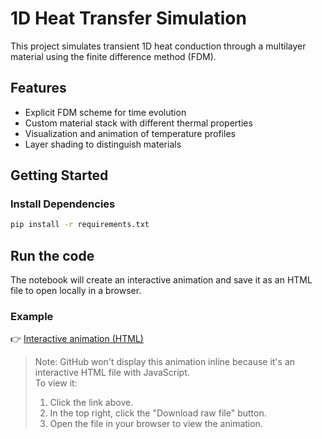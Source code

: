 # 1D Heat Transfer Simulation

This project simulates transient 1D heat conduction through a multilayer material using the finite difference method (FDM).

## Features
- Explicit FDM scheme for time evolution
- Custom material stack with different thermal properties
- Visualization and animation of temperature profiles
- Layer shading to distinguish materials

## Getting Started

### Install Dependencies
```bash
pip install -r requirements.txt

```
## Run the code
The notebook will create an interactive animation and save it as an HTML file to open locally in a browser.

### Example

👉 [Interactive animation (HTML)](figures/temperature_evolution.html)

> Note: GitHub won't display this animation inline because it's an interactive HTML file with JavaScript.  
> To view it:
> 1. Click the link above.
> 2. In the top right, click the "Download raw file" button.
> 3. Open the file in your browser to view the animation.
